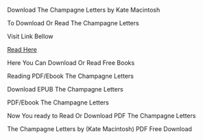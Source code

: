 Download The Champagne Letters by Kate Macintosh

To Download Or Read The Champagne Letters

Visit Link Bellow

[Read Here](https://mobionlines.web.app/daisy/207298222-the-champagne-letters)

Here You Can Download Or Read Free Books

Reading PDF/Ebook The Champagne Letters

Download EPUB The Champagne Letters

PDF/Ebook The Champagne Letters

Now You ready to Read Or Download PDF The Champagne Letters

The Champagne Letters by (Kate Macintosh) PDF Free Download
